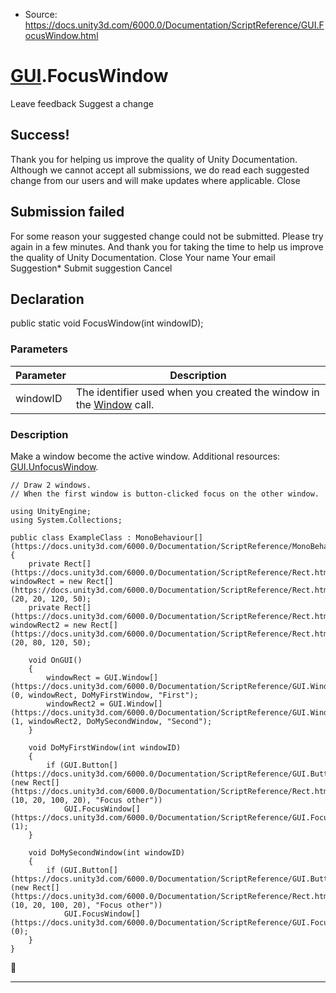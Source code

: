 * Source: https://docs.unity3d.com/6000.0/Documentation/ScriptReference/GUI.FocusWindow.html

#  [GUI](https://docs.unity3d.com/6000.0/Documentation/ScriptReference/GUI.html).FocusWindow
Leave feedback
Suggest a change
## Success!
Thank you for helping us improve the quality of Unity Documentation. Although we cannot accept all submissions, we do read each suggested change from our users and will make updates where applicable.
Close
## Submission failed
For some reason your suggested change could not be submitted. Please <a>try again</a> in a few minutes. And thank you for taking the time to help us improve the quality of Unity Documentation.
Close
Your name Your email Suggestion* Submit suggestion
Cancel
## Declaration
public static void FocusWindow(int windowID); 
### Parameters
Parameter | Description  
---|---  
windowID | The identifier used when you created the window in the [Window](https://docs.unity3d.com/6000.0/Documentation/ScriptReference/GUI.Window.html) call.  
### Description
Make a window become the active window.
Additional resources: [GUI.UnfocusWindow](https://docs.unity3d.com/6000.0/Documentation/ScriptReference/GUI.UnfocusWindow.html).
```
// Draw 2 windows.
// When the first window is button-clicked focus on the other window.  
  
using UnityEngine;
using System.Collections;  
  
public class ExampleClass : MonoBehaviour[](https://docs.unity3d.com/6000.0/Documentation/ScriptReference/MonoBehaviour.html)
{
    private Rect[](https://docs.unity3d.com/6000.0/Documentation/ScriptReference/Rect.html) windowRect = new Rect[](https://docs.unity3d.com/6000.0/Documentation/ScriptReference/Rect.html)(20, 20, 120, 50);
    private Rect[](https://docs.unity3d.com/6000.0/Documentation/ScriptReference/Rect.html) windowRect2 = new Rect[](https://docs.unity3d.com/6000.0/Documentation/ScriptReference/Rect.html)(20, 80, 120, 50);  
  
    void OnGUI()
    {
        windowRect = GUI.Window[](https://docs.unity3d.com/6000.0/Documentation/ScriptReference/GUI.Window.html)(0, windowRect, DoMyFirstWindow, "First");
        windowRect2 = GUI.Window[](https://docs.unity3d.com/6000.0/Documentation/ScriptReference/GUI.Window.html)(1, windowRect2, DoMySecondWindow, "Second");
    }  
  
    void DoMyFirstWindow(int windowID)
    {
        if (GUI.Button[](https://docs.unity3d.com/6000.0/Documentation/ScriptReference/GUI.Button.html)(new Rect[](https://docs.unity3d.com/6000.0/Documentation/ScriptReference/Rect.html)(10, 20, 100, 20), "Focus other"))
            GUI.FocusWindow[](https://docs.unity3d.com/6000.0/Documentation/ScriptReference/GUI.FocusWindow.html)(1);
    }  
  
    void DoMySecondWindow(int windowID)
    {
        if (GUI.Button[](https://docs.unity3d.com/6000.0/Documentation/ScriptReference/GUI.Button.html)(new Rect[](https://docs.unity3d.com/6000.0/Documentation/ScriptReference/Rect.html)(10, 20, 100, 20), "Focus other"))
            GUI.FocusWindow[](https://docs.unity3d.com/6000.0/Documentation/ScriptReference/GUI.FocusWindow.html)(0);
    }
}

```

* * *
